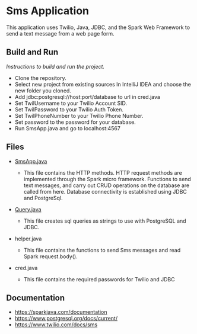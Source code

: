 # Sms Application

This application uses Twilio, Java, JDBC, and the Spark Web Framework to send a text message from a web page form.

## Build and Run
*Instructions to build and run the project.*
* Clone the repository.
* Select new project from existing sources In IntelliJ IDEA and choose the new folder you cloned.
* Add jdbc:postgresql://host:port/database to url in cred.java
* Set TwilUsername to your Twilio Account SID.
* Set TwilPassword to your Twilio Auth Token.
* Set TwilPhoneNumber to your Twilio Phone Number.
* Set password to the password for your database.
* Run SmsApp.java and go to localhost:4567

## Files
 - [SmsApp.java](https://github.com/dannyglv182/smsApp/blob/main/src/main/java/SmsApp.java)
	 - This file contains the HTTP methods. HTTP request methods are implemented through the Spark micro framework. Functions to send text messages, and carry out CRUD operations on the database are called from here. Database connectivity is established using JDBC and PostgreSql.

- [Query.java](https://github.com/dannyglv182/smsApp/blob/main/src/main/java/Query.java)
	-  This file creates sql queries as strings to use with PostgreSQL and JDBC.

- helper.java
	- This file contains the functions to send Sms messages and read Spark request.body().

- cred.java
	- This file contains the required passwords for Twilio and JDBC

## Documentation
* https://sparkjava.com/documentation
* https://www.postgresql.org/docs/current/
* https://www.twilio.com/docs/sms
